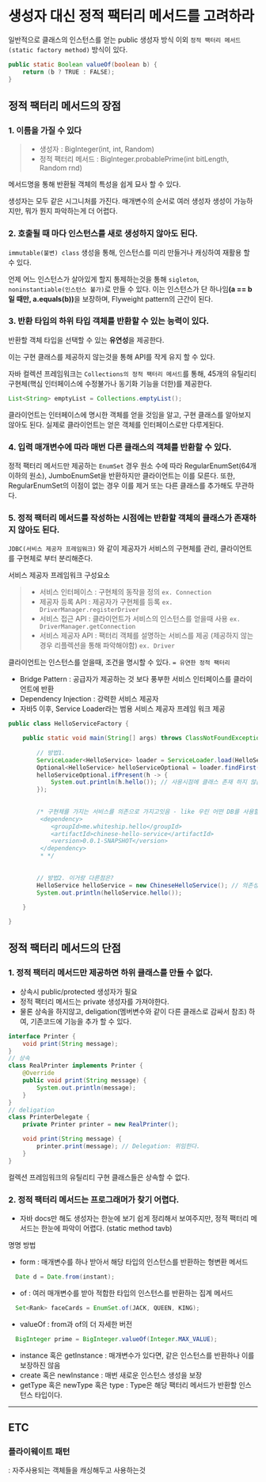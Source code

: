 # 생성자 대신 정적 팩터리 메서드를 고려하라

일반적으로 클래스의 인스턴스를 얻는 public 생성자 방식 이외 ``정적 팩터리 메서드(static factory method)`` 방식이 있다.

```java
public static Boolean valueOf(boolean b) {
    return (b ? TRUE : FALSE);
}
```
## 정적 팩터리 메서드의 장점

### 1. 이름을 가질 수 있다

> - 생성자 : BigInteger(int, int, Random)
> - 정적 팩터리 메서드 : BigInteger.probablePrime(int bitLength, Random rnd)

메서드명을 통해 반환될 객체의 특성을 쉽게 묘사 할 수 있다.

생성자는 모두 같은 시그니처를 가진다. 매개변수의 순서로 여러 생성자 생성이 가능하지만, 뭐가 뭔지 파악하는게 더 어렵다.

### 2. 호출될 때 마다 인스턴스를 새로 생성하지 않아도 된다.

``immutable(불변) class`` 생성을 통해, 인스턴스를 미리 만들거나 캐싱하여 재활용 할 수 있다.

언제 어느 인스턴스가 살아있게 할지 통제하는것을 통해 ``sigleton``, ``noninstantiable(인스턴스 불가)``로 만들 수 있다.
이는 인스턴스가 단 하나임<b>(a == b 일 때만, a.equals(b))</b>을 보장하며, Flyweight pattern의 근간이 된다.

### 3. 반환 타입의 하위 타입 객체를 반환할 수 있는 능력이 있다.

반환할 객체 타입을 선택할 수 있는 <b>유연성</b>을 제공한다.

이는 구현 클래스를 제공하지 않는것을 통해 API를 작게 유지 할 수 있다.

자바 컬렉션 프레임워크는 ``Collections의 정적 팩터리 메서드``를 통해, 45개의 유틸리티 구현체(핵심 인터페이스에 수정불가나 동기화 기능을 더한)를 제공한다.
```java
List<String> emptyList = Collections.emptyList();
```
클라이언트는 인터페이스에 명시한 객체를 얻을 것임을 알고, 구현 클래스를 알아보지 않아도 된다. 실제로 클라이언트는 얻은 객체를 인터페이스로만 다루게된다.

### 4. 입력 매개변수에 따라 매번 다른 클래스의 객체를 반환할 수 있다.

정적 팩터리 메서드만 제공하는 ``EnumSet`` 경우 원소 수에 따라 RegularEnumSet(64개이하의 원소), JumboEnumSet을 반환하지만 클라이언트는 이를 모른다.
또한, RegularEnumSet의 이점이 없는 경우 이를 제거 또는 다른 클래스를 추가해도 무관하다. 

### 5. 정적 팩터리 메서드를 작성하는 시점에는 반환할 객체의 클래스가 존재하지 않아도 된다.

``JDBC(서비스 제공자 프레임워크)`` 와 같이 제공자가 서비스의 구현체를 관리, 클라이언트를 구현체로 부터 분리해준다.

서비스 제공자 프레임워크 구성요소
> - 서비스 인터페이스 : 구현체의 동작을 정의 ``ex. Connection``
> - 제공자 등록 API : 제공자가 구현체를 등록 ``ex. DriverManager.registerDriver``
> - 서비스 접근 API : 클라이언트가 서비스의 인스턴스를 얻을때 사용 ``ex. DriverManager.getConnection``
> - 서비스 제공자 API : 팩터리 객체를 설명하는 서비스를 제공 (제공하지 않는경우 리플렉션을 통해 파악해야함) ``ex. Driver``

클라이언트는 인스턴스를 얻을때, 조건을 명시할 수 있다. ``= 유연한 정적 팩터리``

- Bridge Pattern : 공급자가 제공하는 것 보다 풍부한 서비스 인터페이스를 클라이언트에 반환
- Dependency Injection : 강력한 서비스 제공자 
- 자바5 이후, Service Loader라는 범용 서비스 제공자 프레임 워크 제공

```java
public class HelloServiceFactory {

    public static void main(String[] args) throws ClassNotFoundException, NoSuchMethodException, InvocationTargetException, InstantiationException, IllegalAccessException {
        
        // 방법1.
        ServiceLoader<HelloService> loader = ServiceLoader.load(HelloService.class);
        Optional<HelloService> helloServiceOptional = loader.findFirst();
        helloServiceOptional.ifPresent(h -> {
            System.out.println(h.hello()); // 사용시점에 클래스 존재 하지 않음 - 어떤 임의의 구현체가 올지 아예 몰라. 인터페이스 기반으로만 코딩!
        });
        
        
        /* 구현체를 가지는 서비스를 의존으로 가지고잇음 - like 우린 어떤 DB를 사용할지 모르지만, JDBC에 대한 의존가지고만 특정 DB에 종속되지 않는 어플리케이션을 만들수 있음
         <dependency>
            <groupId>me.whiteship.hello</groupId>
            <artifactId>chinese-hello-service</artifactId>
            <version>0.0.1-SNAPSHOT</version>
         </dependency>
         * */
        
        
        // 방법2. 이거랑 다른점은?
        HelloService helloService = new ChineseHelloService(); // 의존성이 생김! - import해야한다.
        System.out.println(helloService.hello());
        
    }

}
```

## 정적 팩터리 메서드의 단점

### 1. 정적 팩터리 메서드만 제공하면 하위 클래스를 만들 수 없다. 
- 상속시 public/protected 생성자가 필요
- 정적 팩터리 메서드는 private 생성자를 가져야한다.
- 물론 상속을 하지않고, deligation(멤버변수와 같이 다른 클래스로 감싸서 참조) 하여, 기존코드에 기능을 추가 할 수 있다.
```java
interface Printer {
    void print(String message);
}
// 상속
class RealPrinter implements Printer {
    @Override
    public void print(String message) {
        System.out.println(message);
    }
}
// deligation
class PrinterDelegate {
    private Printer printer = new RealPrinter();

    void print(String message) {
        printer.print(message); // Delegation: 위임한다.
    }
}
```

컬렉션 프레임워크의 유틸리티 구현 클래스들은 상속할 수 없다.

### 2. 정적 팩터리 메서드는 프로그래머가 찾기 어렵다.
- 자바 docs만 해도 생성자는 한눈에 보기 쉽게 정리해서 보여주지만, 정적 팩터리 메서드는 한눈에 파악이 어렵다. (static method tavb)

명명 방법
- form : 매개변수를 하나 받아서 해당 타입의 인스턴스를 반환하는 형변환 메서드
```java
  Date d = Date.from(instant);
```
- of : 여러 매개변수를 받아 적합한 타입의 인스턴스를 반환하는 집계 메서드
```java
  Set<Rank> faceCards = EnumSet.of(JACK, QUEEN, KING);
```
- valueOf : from과 of의 더 자세한 버전
```java
  BigInteger prime = BigInteger.valueOf(Integer.MAX_VALUE);
```
- instance 혹은 getInstance : 매개변수가 있다면, 같은 인스턴스를 반환하나 이를 보장하진 않음
- create 혹은 newInstance : 매번 새로운 인스턴스 생성을 보장
- getType 혹은 newType 혹은 type : Type은 해당 팩터리 메서드가 반환할 인스턴스 타입이다.

---
## ETC

### 플라이웨이트 패턴
: 자주사용되는 객체들을 캐싱해두고 사용하는것

